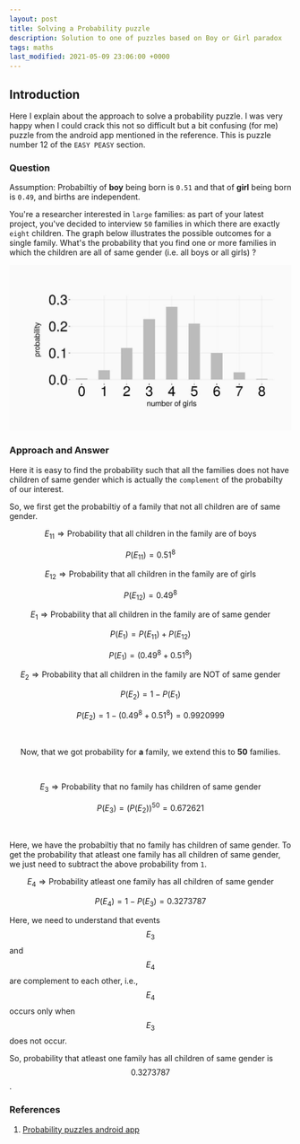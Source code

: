 ```yaml
---
layout: post
title: Solving a Probability puzzle
description: Solution to one of puzzles based on Boy or Girl paradox
tags: maths
last_modified: 2021-05-09 23:06:00 +0000
---
```


## Introduction
Here I explain about the approach to solve a probability puzzle. I was very happy when I could crack this not so difficult but a bit confusing (for me) puzzle from the android app mentioned in the reference. This is puzzle number 12 of the `EASY PEASY` section.

### Question
Assumption: Probabiltiy of **boy** being born is `0.51` and that of **girl** being born is `0.49`, and births are independent.

You're a researcher interested in `large` families: as part of your latest project, you've decided to interview `50` families in which there are exactly `eight` children. The graph below illustrates the possible outcomes for a single family. What's the probability that you find one or more families in which the children are all of same gender (i.e. all boys or all girls) ?

![png](/public/images/probability-puzzle-12-graph.jpg)

### Approach and Answer

Here it is easy to find the probability such that all the families does not have children of same gender which is actually the `complement` of the probabilty of our interest.

So, we first get the probabiltiy of a family that not all children are of same gender.

$$E_{11} \Rightarrow \text{Probability that all children in the family are of boys}$$

$$P(E_{11}) = 0.51^8$$

$$E_{12} \Rightarrow \text{Probability that all children in the family are of girls}$$

$$P(E_{12}) = 0.49^8$$


$$E_1 \Rightarrow \text{Probability that all children in the family are of same gender}$$

$$P(E_1) = P(E_{11}) + P(E_{12})$$

$$P(E_1) = ( 0.49^8 + 0.51^8 )$$

$$E_2 \Rightarrow \text{Probability that all children in the family are NOT of same gender}$$

$$P(E_2) = 1 - P(E_1)$$

$$P(E_2) = 1 - ( 0.49^8 + 0.51^8 ) = 0.9920999$$

<br>

$$\text{Now, that we got probability for $\textbf{a}$ family, we extend this to $\textbf{50}$ families.}$$

<br>

$$E_3 \Rightarrow \text{Probability that no family has children of same gender}$$

$$P(E_3) = (P(E_2))^{50} = 0.672621$$

<br>

Here, we have the probabiltiy that no family has children of same gender. To get the probability that atleast one family has all children of same gender, we just need to subtract the above probability from `1`.

$$E_4 \Rightarrow \text{Probability atleast one family has all children of same gender}$$

$$P(E_4) = 1 - P(E_3) = 0.3273787$$

Here, we need to understand that events $$E_3$$ and $$E_4$$ are complement to each other, i.e., $$E_4$$ occurs only when $$E_3$$ does not occur.

So, probability that atleast one family has all children of same gender is $$0.3273787$$.


### References
1. [Probability puzzles android app](https://play.google.com/store/apps/details?id=atorch.statspuzzles&hl=en_IN&gl=US)

